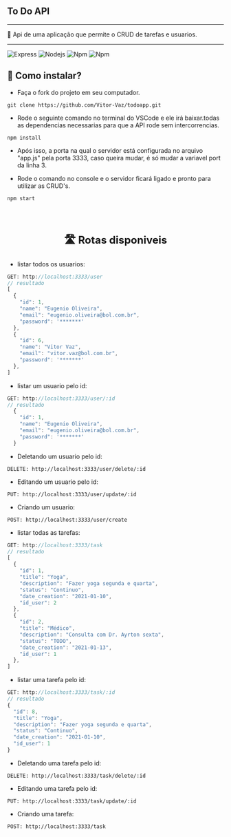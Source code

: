 ## To Do API
---

📝 Api de uma aplicação que permite o CRUD de tarefas e usuarios.

---

![Express](https://img.shields.io/badge/-Express-242424?style=for-the-badge&logo=express&logoColor=e82c2f)
![Nodejs](https://img.shields.io/badge/-Nodejs-339933?style=for-the-badge&logo=Node.js&logoColor=ffffff)
![Npm](https://img.shields.io/badge/-npm-CB3837?style=for-the-badge&logo=npm)
![Npm](https://img.shields.io/badge/-Express-2fc3e0?style=for-the-badge&logo=sqlite&logoColor=FFFFFF)


 ## 📌 Como instalar? 

- Faça o fork do projeto em seu computador.

``` 
git clone https://github.com/Vitor-Vaz/todoapp.git 
```
- Rode o seguinte comando no terminal do VSCode e ele irá baixar.todas as dependencias necessarias para que a API rode sem intercorrencias.

``` 
npm install
```

- Após isso, a porta na qual o servidor está configurada no arquivo "app.js" pela porta 3333, caso queira mudar, é só mudar a variavel port da linha 3.

- Rode o comando no console e o servidor ficará ligado e pronto para utilizar as CRUD's.

``` 
npm start
```


<br>
<br>


<strong><p style="text-align: center; font-size: 1.5rem; ">  🛣️ Rotas disponiveis </p> </strong>

- listar todos os usuarios:



``` js
GET: http://localhost:3333/user 
// resultado
[
  {
    "id": 1,
    "name": "Eugenio Oliveira",
    "email": "eugenio.oliveira@bol.com.br",
    "password": '*******'
  },
  {
    "id": 6,
    "name": "Vitor Vaz",
    "email": "vitor.vaz@bol.com.br",
    "password": '*******'
  },
]
```

- listar um usuario pelo id:



``` js
GET: http://localhost:3333/user/:id 
// resultado
  {
    "id": 1,
    "name": "Eugenio Oliveira",
    "email": "eugenio.oliveira@bol.com.br",
    "password": '*******'
  }

```

- Deletando um usuario pelo id:



``` 
DELETE: http://localhost:3333/user/delete/:id
```

- Editando um usuario pelo id:



``` 
PUT: http://localhost:3333/user/update/:id
```


- Criando um usuario:



``` 
POST: http://localhost:3333/user/create
```


- listar todas as tarefas:



``` js
GET: http://localhost:3333/task 
// resultado
[
  {
    "id": 1,
    "title": "Yoga",
    "description": "Fazer yoga segunda e quarta",
    "status": "Continuo",
    "date_creation": "2021-01-10",
    "id_user": 2
  },
  {
    "id": 2,
    "title": "Médico",
    "description": "Consulta com Dr. Ayrton sexta",
    "status": "TODO",
    "date_creation": "2021-01-13",
    "id_user": 1
  },
]
```

- listar uma tarefa pelo id:



``` js
GET: http://localhost:3333/task/:id
// resultado
{
  "id": 8,
  "title": "Yoga",
  "description": "Fazer yoga segunda e quarta",
  "status": "Continuo",
  "date_creation": "2021-01-10",
  "id_user": 1
}

```

- Deletando uma tarefa pelo id:



``` 
DELETE: http://localhost:3333/task/delete/:id
```

- Editando uma tarefa pelo id:



``` 
PUT: http://localhost:3333/task/update/:id
```


- Criando uma tarefa:



``` 
POST: http://localhost:3333/task
```



